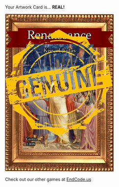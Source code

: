Your Artwork Card is... 
  **REAL!**
 
 ![alt text](ArtworKiss_of_Judas_Real[face,1].png?raw=true "Artwork Card")  
 
 
 
 
 
 Check out our other games at [EndCode.us](https://endcode.us/)